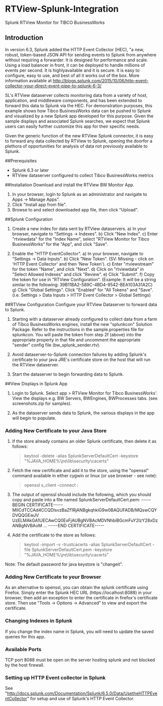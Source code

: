 # RTView-Splunk-Integration
Splunk RTView Monitor for TIBCO BusinessWorks

## Introduction
In version 6.3, Splunk added the HTTP Event Collector (HEC), "a new, robust, token-based JSON API for sending events to Splunk from 
anywhere without requiring a forwarder. It is designed for performance and scale. Using a load balancer in front, it can be
deployed to handle millions of events per second. It is highlyavailable and it is secure. It is easy to configure, easy to use,
and best of all it works out of the box. More information available at http://blogs.splunk.com/2015/10/06/http-event-collector-your-direct-event-pipe-to-splunk-6-3/

SL's RTView dataserver collects monitoring data from a variety of host, application, and middleware components, and has been extended
to forward this data to Splunk via the HEC. For demonstration purposes, this example shows how Tibco BusinessWorks data can be pushed to Splunk and visualized by a new Splunk app developed for this purpose. Given the sample displays and associated Splunk searches, we expect that Splunk users can easily further customize this app for their specific needs.

Given the generic function of the new RTView Splunk connector, it is easy to forward any data collected by RTView to Splunk, opening the doorfor a plethora of opportunities for analysis of data not previously available to Splunk.

##Prerequisites
* Splunk 6.3 or later
* RTView dataserver configured to collect Tibco BusinessWorks metrics 

##Installation
Download and install the RTView BW Monitor App. 
1. In your browser, login to Splunk as an administrator and navigate to Apps -> Manage Apps".
2. Click "Install app from file". 
3. Browse to and select downloaded app file, then click "Upload".

##Splunk Configuration
1. Create a new index for data sent by RTView dataservers.
   a) In your browser, navigate to "Settings -> Indexes".
   b) Click "New Index".
   c) Enter "rtviewdata" for the "Index Name", select "RTView Monitor for Tibco
      BusinessWorks" for the "App", and click "Save".

2. Enable the "HTTP EventCollector".
   a) In your browser, navigate to "Settings -> Data Inputs".
   b) Click "New Token". (SV: Missing - click on 'HTTP Event Collector' and then 'New Token').
   c) Enter "rtviewstream" for the token "Name", and click "Next".
   d) Click on "rtviewdata" in "Select Allowed Indexes" and click "Review".
   e) Click "Submit".
   f) Copy the token for use in "RTView Configuration". (Example: It will be a string similar to the following: 39B11BA2-589C-4BD4-9542-BEA103A31A2C)
   g) Click "Global Settings". Click "Enabled" for "All Tokens" and "Save". (i.e. Settings > Data Inputs > HTTP Event Collector > Global Settings)

##RTView Configuration
Configure your RTView Dataserver to forward data to Splunk.

1. Starting with a dataserver already configured to collect data from a farm of Tibco BusinessWorks engines, install the new "splunkcon" Solution Package. Refer to the instructions in the sample.properties file for splunkcon. You will paste the token from step 2f (above) into the appropriate property in that file and uncomment the appropriate "sender" config file (bw_splunk_sender.rtv).
  
2. Avoid dataserver-to-Splunk connection failures by adding Splunk's certificate to your java JRE's certificate store on the host that will run the RTView dataserver.
	   	   
3. Start the dataserver to begin forwarding data to Splunk.

##View Displays in Splunk App

1. Login to Splunk. Select app > RTView Monitor for Tibco BusinessWorks'. View the displays e.g. BW Servers, BWEngines, BWProcesses tabs. (see screenshots.zip for samples).

2. As the dataserver sends data to Splunk, the various displays in the app will begin to populate.

### Adding New Certificate to your Java Store
1. If the store already contains an older Splunk certificate, then 
delete it as follows:
	 > keytool -delete -alias SplunkServerDefaultCert -keystore "%JAVA_HOME%\jre\lib\security\cacerts"
	   
2. Fetch the new certificate and add it to the store, using the "openssl"
command available in either cygwin or linux (or use browser - see note):
	> openssl s_client -connect <server name or IP>:<port>
	   
3. The output of openssl should include the following, which you should
copy and paste into a file named SplunkServerDefaultCert.pem:
-----BEGIN CERTIFICATE-----
MIICdTCCAd4CCQDlsvzBaZf1RjANBgkqhkiG9w0BAQUFADB/MQswCQYDVQQGEwJV
UzELMAkGA1UECAwCQ0ExFjAUBgNVBAcMDVNhbiBGcmFuY2lzY28xDzANBgNVBAoM
...
-----END CERTIFICATE-----
	   
4. Add the certificate to the store as follows:
	> keytool -import -v -trustcacerts -alias SplunkServerDefaultCert -file SplunkServerDefaultCert.pem -keystore "%JAVA_HOME%\jre\lib\security\cacerts"
	   
Note: The default password for java keystore is "changeit".

### Adding New Certificate to your Browser
As an alternative to openssl, you can obtain the splunk certificate using Firefox. Simply enter the Splunk HEC URL (https://localhost:8088) in your browser, then add an exception to enter the certificate in firefox's certificate store. Then use "Tools -> Options -> Advanced" to view and export the certificate.

### Changing Indexes in Splunk
If you change the index name in Splunk, you will need to update the saved queries for this app.

### Available Ports
TCP port 8088 must be open on the server hosting splunk and not blocked by the host firewall.

### Setting up HTTP Event collector in Splunk
See "http://docs.splunk.com/Documentation/Splunk/6.5.0/Data/UsetheHTTPEventCollector"
for setup and use of Splunk's HTTP Event Collector. 

